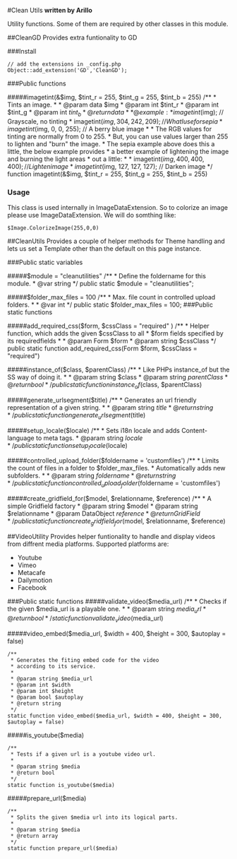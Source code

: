 #Clean Utils
__written by Arillo__

Utility functions. Some of them are required by other classes in this module.

##CleanGD
Provides extra funtionality to GD

###Install

	// add the extensions in _config.php
	Object::add_extension('GD','CleanGD');

###Public functions

#####imagetint(&$img, $tint_r = 255, $tint_g = 255, $tint_b = 255)
	/**
	 * Tints an image.
	 * 
	 * @param data $img
	 * @param int $tint_r
	 * @param int $tint_g
	 * @param int $tint_b
	 * @return data
	 * 
	 * @example:
	 * imagetint($img);  // Grayscale, no tinting
	 * imagetint($img, 304, 242, 209);  // What I use for sepia
	 * imagetint($img, 0, 0, 255);  // A berry blue image
	 * 
	 * The RGB values for tinting are normally from 0 to 255.
	 * But, you can use values larger than 255 to lighten and "burn" the image.
	 * The sepia example above does this a little, the below example provides
	 * a better example of lightening the image and burning the light areas
	 * out a little:
	 * 
	 * imagetint($img, 400, 400, 400);  // Lighten image
	 * imagetint($img, 127, 127, 127);  // Darken image
	 */
	function imagetint(&$img, $tint_r = 255, $tint_g = 255, $tint_b = 255)

### Usage

This class is used internally in ImageDataExtension. So to colorize an image please use ImageDataExtension. We will do somthing like:

	$Image.ColorizeImage(255,0,0)


##CleanUtils
Provides a couple of helper methods for Theme handling and lets us set a Template other than the default on this page instance.

###Public static variables

#####$module = "cleanutilities"
	/**
	 * Define the foldername for this module.
	 * @var string
	 */
	public static $module = "cleanutilities";

#####$folder_max_files = 100
	/**
	 * Max. file count in controlled upload folders.
	 * 
	 * @var int
	 */
	public static $folder_max_files = 100;
###Public static functions

#####add_required_css($form, $cssClass = "required" )
	/**
	 * Helper function, which adds the given $cssClass to all
	 * $form fields specified by its requiredfields
	 *
	 * @param Form $form
	 * @param string $cssClass
	 */
	public static function add_required_css(Form $form, $cssClass = "required")
	
#####instance_of($class, $parentClass)
	/**
	 * Like PHPs instance_of but the SS way of doing it.
	 *
	 * @param string $class
	 * @param string $parentClass
	 * @return bool
	 */
	public static function instance_of($class, $parentClass)


#####generate_urlsegment($title)
	/**
	 * Generates an url friendly representation of a given string.
	 *
	 * @param string $title
	 * @return string
	 */
	public static function generate_urlsegment($title)

#####setup_locale($locale)
	/**
	 * Sets i18n locale and adds Content-language to meta tags.
	 * @param string $locale
	 */
	public static function setup_locale($locale)

#####controlled_upload_folder($foldername = 'customfiles')
	/**
	 * Limits the count of files in a folder to $folder_max_files.
	 * Automatically adds new subfolders.
	 * 
	 * @param string $foldername
	 * @return string
	 */
	public static function controlled_upload_folder($foldername = 'customfiles')

#####create_gridfield_for($model, $relationname, $reference)
	/**
	 * A simple Gridfield factory
	 * @param  string $model
	 * @param  string $relationname
	 * @param  DataObject $reference
	 * @return GridField
	 */
	 public static function create_gridfield_for($model, $relationname, $reference)

<!---
##EmailSender
Helper for sending emails with ease.

###Public static functions
#####public static function send_email($from = '', $to = '',  $subject = '', $template = '', $popdata = null, $file = null)
	/**
	 * Send an email with the give parameters.
	 *
	 * @param string $from
	 * @param string|array $to
	 * @param string $subject
	 * @param string $template
	 * @param array $popdata
	 * @param File $file
	 * @return bool
	 */
	public static function send_email($from = '', $to = '',  $subject = '', $template = '', $popdata = null, $file = null)


#####public static function validate_email($email = '')

	/**
	 * Email address validity check.
	 *
	 * @param string $email
	 * @return bool
	 */
	public static function validate_email($email = '')


###Usage

	// $from gets an Email address
	$from = 'you@domain.net';

	// $to can be an email, an array of emails or the name of a group. Respectively:

	$to = 'someone@domain.net';
	$to = array('someone@domain.net', 'someoneelse@domain.net');
	$to = 'Administrators';

	// $subject sets the subject of the email:
	$subject = 'this is a test';

	// $template defines the template to use for rendering the email:
	$template = 'TestEmail'

	// $popdata can get the instance of a DataObject, an indexed array or a string. Respectively:
	// considering we have a $dataonject variable.
	$dataobject = new DataObject();
	// or
	$dataObject = DataObject::get("PageComments");

	$popdata = $dataobject;
	$popdata = array(
		'Object' => $dataobject,
		'Title' => 'Information for our dataobject'
	);
	$popdata = 'email content here';
	// $file allows us to send an attached file with the email
	$file = DataObject::get_one('File');

	// an then fire it
	EmailSender::send_email($from,$to,$subject,$template,$popdata,$file)

###Template usage
in Email/TestEmail.ss

	// for $popdata = $dataobject
	<% control Data %>
		$dataobject_variables...
	<% end_control %>

	// for $popdata = array('Object' => $dataobject,'Title' => 'Information for our dataobject');
	<% control Data %>
		<h2>$Title</h2>
		<% control Object %>
			$dataobject_variables...
		<% end_control %>
	<% end_control %>

	// for $popdata = 'email content here';
	<div>$Data</div>

__Note__: For validating purposes the function will return a boolean indicating if the email(s) were succesfully sent.
-->
##VideoUtility
Provides helper funtionality to handle and display videos from diffrent media platforms. Supported platforms are:

 * Youtube
 * Vimeo
 * Metacafe
 * Dailymotion
 * Facebook

###Public static functions
#####validate_video($media_url)
	/**
	 * Checks if the given $media_url is a playable one.
	 *
	 * @param string $media_url
	 * @return bool
	 */
	static function validate_video($media_url)


#####video_embed($media_url, $width = 400, $height = 300, $autoplay = false)

	/**
	 * Generates the fiting embed code for the video
	 * according to its service.
	 *
	 * @param string $media_url
	 * @param int $width
	 * @param int $height
	 * @param bool $autoplay
	 * @return string
	 */
	static function video_embed($media_url, $width = 400, $height = 300, $autoplay = false)

#####is_youtube($media)

	/**
	 * Tests if a given url is a youtube video url.
	 *
	 * @param string $media
	 * @return bool
	 */
	static function is_youtube($media)

#####prepare_url($media)

	/**
	 * Splits the given $media url into its logical parts.
	 *
	 * @param string $media
	 * @return array
	 */
	static function prepare_url($media)


